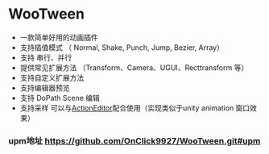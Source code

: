 # WooTween
* 一款简单好用的动画插件
* 支持插值模式 （ Normal, Shake, Punch, Jump, Bezier, Array）
* 支持 串行、并行
* 提供常见扩展方法  （Transform、Camera、UGUI、Recttransform 等）
* 支持自定义扩展方法
* 支持编辑器预览
* 支持 DoPath Scene 编辑
* 支持采样 可以与[ActionEditor](https://github.com/OnClick9927/ActionEditor)配合使用（实现类似于unity animation 窗口效果）
### upm地址  https://github.com/OnClick9927/WooTween.git#upm

